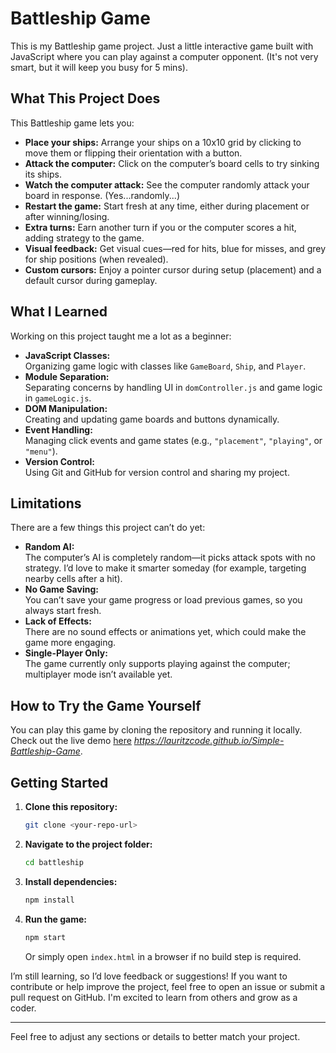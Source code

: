 # Battleship Game

This is my Battleship game project. Just a little interactive game built with JavaScript where you can play against a computer opponent. (It's not very smart, but it will keep you busy for 5 mins). 

## What This Project Does

This Battleship game lets you:
- **Place your ships:** Arrange your ships on a 10x10 grid by clicking to move them or flipping their orientation with a button.
- **Attack the computer:** Click on the computer’s board cells to try sinking its ships.
- **Watch the computer attack:** See the computer randomly attack your board in response. (Yes...randomly...)
- **Restart the game:** Start fresh at any time, either during placement or after winning/losing.
- **Extra turns:** Earn another turn if you or the computer scores a hit, adding strategy to the game.
- **Visual feedback:** Get visual cues—red for hits, blue for misses, and grey for ship positions (when revealed).
- **Custom cursors:** Enjoy a pointer cursor during setup (placement) and a default cursor during gameplay.


## What I Learned

Working on this project taught me a lot as a beginner:

- **JavaScript Classes:**  
  Organizing game logic with classes like `GameBoard`, `Ship`, and `Player`.
- **Module Separation:**  
  Separating concerns by handling UI in `domController.js` and game logic in `gameLogic.js`.
- **DOM Manipulation:**  
  Creating and updating game boards and buttons dynamically.
- **Event Handling:**  
  Managing click events and game states (e.g., `"placement"`, `"playing"`, or `"menu"`).
- **Version Control:**  
  Using Git and GitHub for version control and sharing my project.

## Limitations

There are a few things this project can’t do yet:

- **Random AI:**  
  The computer’s AI is completely random—it picks attack spots with no strategy. I’d love to make it smarter someday (for example, targeting nearby cells after a hit).
- **No Game Saving:**  
  You can’t save your game progress or load previous games, so you always start fresh.
- **Lack of Effects:**  
  There are no sound effects or animations yet, which could make the game more engaging.
- **Single-Player Only:**  
  The game currently only supports playing against the computer; multiplayer mode isn’t available yet.

## How to Try the Game Yourself

You can play this game by cloning the repository and running it locally. Check out the live demo [here](#) *https://lauritzcode.github.io/Simple-Battleship-Game*.

## Getting Started

1. **Clone this repository:**
   ```bash
   git clone <your-repo-url>
   ```
2. **Navigate to the project folder:**
   ```bash
   cd battleship
   ```
3. **Install dependencies:**
   ```bash
   npm install
   ```
4. **Run the game:**
   ```bash
   npm start
   ```
   Or simply open `index.html` in a browser if no build step is required.

I’m still learning, so I’d love feedback or suggestions! If you want to contribute or help improve the project, feel free to open an issue or submit a pull request on GitHub. I'm excited to learn from others and grow as a coder.

---

Feel free to adjust any sections or details to better match your project.
